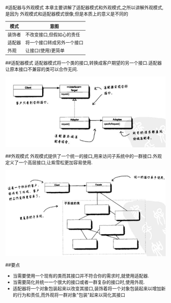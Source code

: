 #适配器与外观模式
本章主要讲解了适配器模式和外观模式,之所以讲解外观模式,是因为
外观模式和适配器模式很像,但是本质上的意义是不同的

模式|意图
---|---
装饰者|不改变接口,但假如心的责任
适配器|将一个接口转成另外一个接口
外观|让接口(使用)更简单

##适配器模式
适配器模式将一个类的接口,转换成客户期望的另一个接口.适配器让原本接口不兼容的类可以合作无间.

![Class Graph](/code/src/main/java/com/siyehua/chapter7/chapter7_001.jpg)


##外观模式
外观模式提供了一个统一的接口,用来访问子系统中的一群接口.外观定义了一个高层接口,让紫雪松更加容易使用.

![Class Graph](/code/src/main/java/com/siyehua/chapter7/chapter7_002.jpg)

##要点
 * 当需要使用一个现有的类而其接口并不符合你的需求时,就使用适配器.
 * 当需要简化并统一一个很大的接口或者一群复杂的接口时,使用外观.
 * 适配器将一个对象包装起来以改变其接口,装饰着将一个对象包装起来以增加新的行为和责任,而外观将一群对象"包装"起来以简化其接口

